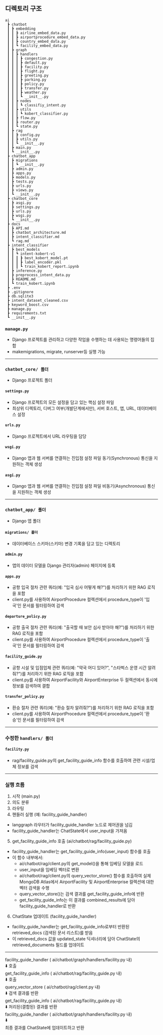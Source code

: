 ## 디렉토리 구조
```
ai
 ┣ chatbot
 ┃ ┣ embedding
 ┃ ┃ ┣ airline_embed_data.py
 ┃ ┃ ┣ airportprocedure_embed_data.py
 ┃ ┃ ┣ country_embed_data.py
 ┃ ┃ ┗ facility_embed_data.py
 ┃ ┣ graph
 ┃ ┃ ┣ handlers
 ┃ ┃ ┃ ┣ congestion.py
 ┃ ┃ ┃ ┣ default.py
 ┃ ┃ ┃ ┣ facility.py
 ┃ ┃ ┃ ┣ flight.py
 ┃ ┃ ┃ ┣ greeting.py
 ┃ ┃ ┃ ┣ parking.py
 ┃ ┃ ┃ ┣ policy.py
 ┃ ┃ ┃ ┣ transfer.py
 ┃ ┃ ┃ ┣ weather.py
 ┃ ┃ ┃ ┗ __init__.py
 ┃ ┃ ┣ nodes
 ┃ ┃ ┃ ┗ classifiy_intent.py
 ┃ ┃ ┣ utils
 ┃ ┃ ┃ ┗ kobert_classifier.py
 ┃ ┃ ┣ flow.py
 ┃ ┃ ┣ router.py
 ┃ ┃ ┗ state.py
 ┃ ┣ rag
 ┃ ┃ ┣ config.py
 ┃ ┃ ┣ utils.py
 ┃ ┃ ┗ __init__.py
 ┃ ┣ main.py
 ┃ ┗ __init__.py
 ┣ chatbot_app
 ┃ ┣ migrations
 ┃ ┃ ┗ __init__.py
 ┃ ┣ admin.py
 ┃ ┣ apps.py
 ┃ ┣ models.py
 ┃ ┣ tests.py
 ┃ ┣ urls.py
 ┃ ┣ views.py
 ┃ ┗ __init__.py
 ┣ chatbot_core
 ┃ ┣ asgi.py
 ┃ ┣ settings.py
 ┃ ┣ urls.py
 ┃ ┣ wsgi.py
 ┃ ┗ __init__.py
 ┣ docs
 ┃ ┣ API.md
 ┃ ┣ chatbot_architecture.md
 ┃ ┣ intent_classifier.md
 ┃ ┗ rag.md
 ┣ intent_classifier
 ┃ ┣ best_models
 ┃ ┃ ┗ intent-kobert-v1
 ┃ ┃ ┃ ┣ best_kobert_model.pt
 ┃ ┃ ┃ ┣ label_encoder.pkl
 ┃ ┃ ┃ ┗ train_kobert_report.ipynb
 ┃ ┣ inference.py
 ┃ ┣ preprocess_intent_data.py
 ┃ ┣ README.md
 ┃ ┗ train_kobert.ipynb
 ┣ .env
 ┣ .gitignore
 ┣ db.sqlite3
 ┣ intent_dataset_cleaned.csv
 ┣ keyword_boost.csv
 ┣ manage.py
 ┣ requirements.txt
 ┗ __init__.py
```

### `manage.py`
- Django 프로젝트를 관리하고 다양한 작업을 수행하는 데 사용되는 명령어들의 집합
- makemigrations, migrate, runserver등 실행 가능

---
### `chatbot_core/ 폴더`
- Django 프로젝트 폴더

#### `settings.py`
- Django 프로젝트의 모든 설정을 담고 있는 핵심 설정 파일
- 최상위 디렉토리, 디버그 여부(개발단계에서만), 서버 호스트, 앱, URL, 데이터베이스 설정 

#### `urls.py`
- Django 프로젝트에서 URL 라우팅을 담당

#### `wsgi.py`
- Django 앱과 웹 서버를 연결하는 진입점 설정 파일 동기(Synchronous) 통신을 지원하는 객체 생성

#### `asgi.py`
- Django 앱과 웹 서버를 연결하는 진입점 설정 파일 비동기(Asynchronous) 통신을 지원하는 객체 생성

---
### `chatbot_app/ 폴더`
- Django 앱 폴더

#### `migrations/ 폴더`
- 데이터베이스 스키마(스키마) 변경 기록을 담고 있는 디렉토리

#### `admin.py`
- 앱의 데이터 모델을 Django 관리자(admin) 페이지에 등록

#### `apps.py`
- 공항 입국 절차 관련 쿼리(예: "입국 심사 어떻게 해?")를 처리하기 위한 RAG 로직을 포함
- client.py를 사용하여 AirportProcedure 컬렉션에서 procedure_type이 '입국'인 문서를 필터링하여 검색

#### `departure_policy.py`
- 공항 출국 절차 관련 쿼리(예: "출국할 때 보안 심사 받아야 해?")를 처리하기 위한 RAG 로직을 포함
- client.py를 사용하여 AirportProcedure 컬렉션에서 procedure_type이 '출국'인 문서를 필터링하여 검색

#### `facility_guide.py`
- 공항 시설 및 입점업체 관련 쿼리(예: "약국 어디 있어?", "스타벅스 운영 시간 알려줘?")를 처리하기 위한 RAG 로직을 포함
- client.py를 사용하여 AirportFacility와 AirportEnterprise 두 컬렉션에서 동시에 정보를 검색하여 결합

#### `transfer_policy.py`
- 환승 절차 관련 쿼리(예: "환승 절차 알려줘?")를 처리하기 위한 RAG 로직을 포함
- client.py를 사용하여 AirportProcedure 컬렉션에서 procedure_type이 '환승'인 문서를 필터링하여 검색

---
### 수정한 `handlers/ 폴더`
#### `facility.py`
- rag/facility_guide.py의 get_facility_guide_info 함수를 호출하여 관련 시설/업체 정보를 검색


---
### 실행 흐름
1. 시작 (main.py)
2. 의도 분류
3. 라우팅
4. 핸들러 실행 (예: facility_guide_handler)
- langgraph 라우터가 facility_guide_handler 노드로 제어권을 넘김
- facility_guide_handler는 ChatState에서 user_input을 가져옴
5. get_facility_guide_info 호출 (ai/chatbot/rag/facility_guide.py)
- facility_guide_handler는 get_facility_guide_info(user_input) 함수를 호출
- 이 함수 내부에서:
  - ai/chatbot/rag/client.py의 get_model()을 통해 임베딩 모델을 로드
  - user_input을 임베딩 벡터로 변환
  - ai/chatbot/rag/client.py의 query_vector_store() 함수를 호출하여 실제 MongoDB Atlas에서 AirportFacility 및 AirportEnterprise 컬렉션에 대한 벡터 검색을 수행
  - query_vector_store()는 검색 결과를 get_facility_guide_info에 반환
  - get_facility_guide_info는 이 결과를 combined_results에 담아 facility_guide_handler로 반환
6. ChatState 업데이트 (facility_guide_handler)
- facility_guide_handler는 get_facility_guide_info로부터 반환된 retrieved_docs (검색된 문서 리스트)를 받음
- 이 retrieved_docs 값을 updated_state 딕셔너리에 담아 ChatState의 retrieved_documents 필드를 업데이트

---
facility_guide_handler ( ai/chatbot/graph/handlers/facility.py 내)<br>
⬇️ 호출<br>
get_facility_guide_info ( ai/chatbot/rag/facility_guide.py 내)<br>
⬇️ 호출<br>
query_vector_store ( ai/chatbot/rag/client.py 내)<br>
⬇️ 검색 결과를 반환<br>
get_facility_guide_info ( ai/chatbot/rag/facility_guide.py 내)<br>
⬇️ 처리된(결합된) 결과를 반환<br>
facility_guide_handler ( ai/chatbot/graph/handlers/facility.py 내)<br>
⬇️ <br>
최종 결과를 ChatState에 업데이트하고 반환
